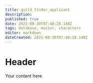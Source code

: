 ```yaml
---
title: guild_finder_applicant
description: 
published: true
date: 2021-08-30T07:48:28.148Z
tags: database, master, characters
editor: markdown
dateCreated: 2021-08-30T07:48:28.148Z
---
```


# Header
Your content here